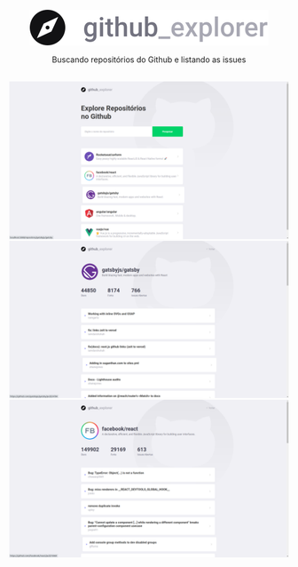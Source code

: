 <p align="center">
  <img src="https://github.com/miroswd/GithubExplorer/blob/Finalizado/src/assets/logo.svg" />
</p>
<p align="center">Buscando repositórios do Github e listando as issues</p>
</br>
<img src="https://github.com/miroswd/GithubExplorer/blob/Finalizado/assets/dashboard.png" />
<img src="https://github.com/miroswd/GithubExplorer/blob/Finalizado/assets/issues-1.png" />
<img src="https://github.com/miroswd/GithubExplorer/blob/Finalizado/assets/issues-2.png" />
